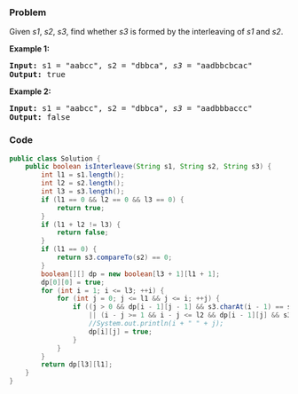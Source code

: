 ### Problem
<p>Given <em>s1</em>, <em>s2</em>, <em>s3</em>, find whether <em>s3</em> is formed by the interleaving of <em>s1</em> and <em>s2</em>.</p>

<p><strong>Example 1:</strong></p>

<pre>
<strong>Input:</strong> s1 = &quot;aabcc&quot;, s2 = &quot;dbbca&quot;, <em>s3</em> = &quot;aadbbcbcac&quot;
<strong>Output:</strong> true
</pre>

<p><strong>Example 2:</strong></p>

<pre>
<strong>Input:</strong> s1 = &quot;aabcc&quot;, s2 = &quot;dbbca&quot;, <em>s3</em> = &quot;aadbbbaccc&quot;
<strong>Output:</strong> false
</pre>


### Code
```java
public class Solution {
    public boolean isInterleave(String s1, String s2, String s3) {
        int l1 = s1.length();
        int l2 = s2.length();
        int l3 = s3.length();
        if (l1 == 0 && l2 == 0 && l3 == 0) {
            return true;
        }
        if (l1 + l2 != l3) {
            return false;
        }
        if (l1 == 0) {
            return s3.compareTo(s2) == 0;
        }
        boolean[][] dp = new boolean[l3 + 1][l1 + 1];
        dp[0][0] = true;
        for (int i = 1; i <= l3; ++i) {
            for (int j = 0; j <= l1 && j <= i; ++j) {
                if ((j > 0 && dp[i - 1][j - 1] && s3.charAt(i - 1) == s1.charAt(j - 1))
                    || (i - j >= 1 && i - j <= l2 && dp[i - 1][j] && s3.charAt(i - 1) == s2.charAt(i - j - 1))) {
                    //System.out.println(i + " " + j);
                    dp[i][j] = true;
                }
            }
        }
        return dp[l3][l1];
    }
}
```
